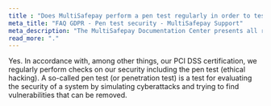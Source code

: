 ```yaml
---
title : "Does MultiSafepay perform a pen test regularly in order to test security measures?"
meta_title: "FAQ GDPR - Pen test security - MultiSafepay Support"
meta_description: "The MultiSafepay Documentation Center presents all relevant information about our Plugins and API. You can also find support pages for Payment Methods, Tools and General Questions as well as the contact details of our Support and Integration Teams."
read_more: "."
---
```


Yes. In accordance with, among other things, our PCI DSS certification, we regularly perform checks on our security including the pen test (ethical hacking). A so-called pen test (or penetration test) is a test for evaluating the security of a system by simulating cyberattacks and trying to find vulnerabilities that can be removed.
